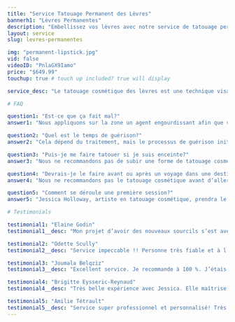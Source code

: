 ```yaml
---
title: "Service Tatouage Permanent des Lèvres"
bannerh1: "Lèvres Permanentes"
description: "Embellissez vos lèvres avec notre service de tatouage permanent des lèvres. Visitez nous pour une consultation gratuite."
layout: service
slug: levres-permanentes

img: "permanent-lipstick.jpg"
vid: false
videoID: "PnlaGX9Iamo"
price: "$649.99"
touchup: true # touch up included? true will display

service_desc: "Le tatouage cosmétique des lèvres est une technique visant à embellir l'apparence et la pigmentation naturelle de votre bouche ! Que vous recherchiez, un style plus naturel (Lip gloss), plus maquillé (Rouge à lèvre), corriger une asymétrie ou donner un effet plus volumineux, le tatouage cosmétique redéfinit et embellit vos lèvres !"

# FAQ

question1: "Est-ce que ça fait mal?"
answer1: "Nous appliquons sur la zone un agent engourdissant afin que vous soyez aussi confortable que possible pendant le processus."

question2: "Quel est le temps de guérison?"
answer2: "Cela dépend du traitement, mais le processus de guérison initiale peut prendre environ 5-14 jours."

question3: "Puis-je me faire tatouer si je suis enceinte?"
answer3: "Nous ne recommandons pas de subir une forme de tatouage cosmétique pendant la grossesse, et par précaution, nous n’acceptons pas les clients qui sont enceintes, pour des risques d’engourdissement et de stress possibles."

question4: "Devrais-je le faire avant ou après un voyage dans une destination chaude?"
answer4: "Nous ne recommandons pas le tatouage cosmétique avant d’aller quelque part où vous serez beaucoup exposer au soleil. Si vous vous présentez avec un coup de soleil, votre rendez-vous sera alors annulé et votre dépôt ne vous sera pas remis."

question5: "Comment se déroule une première session?"
answer5: "Jessica Holloway, artiste en tatouage cosmétique, prendra le temps de discuter avec vous pour comprendre vos “objectifs”, vous posera une variété de questions pour mieux vous connaître et mieux connaître votre style de vie. Par la suite, elle vous expliquera le processus, à quoi vous attendre, les étapes à suivre pour les soins de nouveaux tatouages cosmétiques et répondra à vos questions ou préoccupations."

# Testimonials

testimonial1: "Elaine Godin"
testimonial1__desc: "Mon projet d’avoir des nouveaux sourcils s’est avéré être un grand succès…et ce grâce à toi. J’ai beaucoup apprécié ton soucis du détail et toutes ces heures que tu as passé à mes côtés pour redéfinir mes nouveaux sourcils…Encore merci, ils sont magnifiques!"

testimonial2: "Odette Scully"
testimonial2__desc: "Service impeccable !! Personne très fiable et à l’écoute de nos besoins et intérêts, incluant nos peurs. Jessica prends de bien expliquer et valider avec nous. Je n’ai que des éloges des différents services (tattoo, semi-permanent) Elle a une expression créative exceptionnelle et est très attachante dans son professionnalisme."

testimonial3: "Joumala Belqziz"
testimonial3__desc: "Excellent service. Je recommande à 100 %. J’étais intéressée par le permanent mais je n’étais pas très sûre de moi. Jessica a pris le temps de m’expliquer, et j’ai sauté le pas. Le résultat est tellement naturel!!! Merci Jess!!!"

testimonial4: "Brigitte Eysseric-Reynaud"
testimonial4__desc: "Très belle expérience avec Jessica. Elle maîtrise parfaitement son art (car c’est une véritable artiste) tout en mettant en avant la sécurité et l’information au client. Très heureuse aussi d’avoir participé au choix des options et d’avoir été si bien conseillée. En plus, ça fait du bien au moral! Merci, merci, merci!"

testimonial5: "Amilie Tétrault"
testimonial5__desc: "Service super professionnel et personnalisé! Très à l’écoute des besoins et des attentes! J’ai visitée beaucoup d’endroit avant de me faire tatouer les sourcils de façon permanante et je ne regrette absolument pas d’avoir choisis le studio holloway! Vous ne serais pas déçu."
---
```

